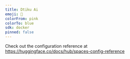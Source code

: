 ```yaml
---
title: Dtiku Ai
emoji: 🐨
colorFrom: pink
colorTo: blue
sdk: docker
pinned: false
---
```


Check out the configuration reference at https://huggingface.co/docs/hub/spaces-config-reference
